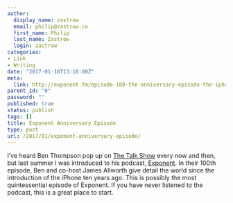 ```yaml
---
author:
  display_name: zastrow
  email: philip@zastrow.co
  first_name: Philip
  last_name: Zastrow
  login: zastrow
categories:
- Link
- Writing
date: "2017-01-18T13:18:00Z"
meta:
  link: http://exponent.fm/episode-100-the-anniversary-episode-the-iphone-and-exponent/
parent_id: "0"
password: ""
published: true
status: publish
tags: []
title: Exponent Anniversary Episode
type: post
url: /2017/01/exponent-anniversary-episode/
---
```

<p>I’ve heard Ben Thompson pop up on <a href="http://daringfireball.net/thetalkshow/">The Talk Show</a> every now and then, but last summer I was introduced to his podcast, <a href="http://exponent.fm">Exponent</a>. In their 100th episode, Ben and co-host James Allworth give detail the world since the introduction of the iPhone ten years ago. This is possibly the most quintessential episode of Exponent. If you have never listened to the podcast, this is a great place to start.</p>
